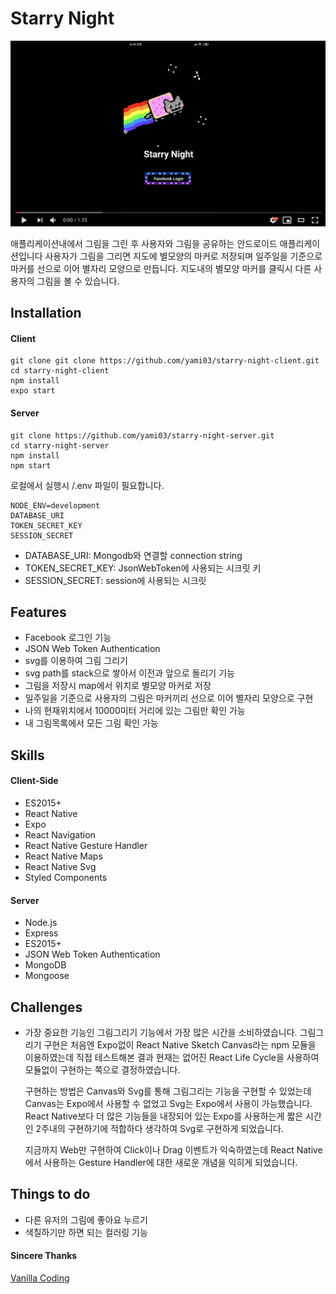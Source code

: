 # Starry Night
[![youtube](README.assets/youtube.png)](https://youtu.be/g6O58_y4pnM)



애플리케이션내에서 그림을 그린 후 사용자와 그림을 공유하는 안드로이드 애플리케이션입니다
사용자가 그림을 그리면 지도에 별모양의 마커로 저장되며 일주일을 기준으로 마커를 선으로 이어 별자리 모양으로 만듭니다.
지도내의 별모양 마커를 클릭시 다른 사용자의 그림을 볼 수 있습니다.

## Installation

#### Client

```
git clone git clone https://github.com/yami03/starry-night-client.git
cd starry-night-client
npm install
expo start
```

#### Server

```
git clone https://github.com/yami03/starry-night-server.git
cd starry-night-server
npm install
npm start
```

로컬에서 실행시 /.env 파일이 필요합니다.

```
NODE_ENV=development
DATABASE_URI
TOKEN_SECRET_KEY
SESSION_SECRET
```

- DATABASE_URI: Mongodb와 연결할 connection string
- TOKEN_SECRET_KEY: JsonWebToken에 사용되는 시크릿 키
- SESSION_SECRET: session에 사용되는 시크릿

## Features

* Facebook 로그인 기능
* JSON Web Token Authentication
* svg를 이용하여 그림 그리기
* svg path를 stack으로 쌓아서 이전과 앞으로 돌리기 기능
* 그림을 저장시 map에서 위치로 별모양 마커로 저장
* 일주일을 기준으로 사용자의 그림은 마커끼리 선으로 이어 별자리 모양으로 구현
* 나의 현재위치에서 10000미터 거리에 있는 그림만 확인 가능
* 내 그림목록에서 모든 그림 확인 가능

## Skills

#### Client-Side

* ES2015+
* React Native
* Expo
* React Navigation
* React Native Gesture Handler
* React Native Maps
* React Native Svg
* Styled Components

#### Server

- Node.js
- Express
- ES2015+
- JSON Web Token Authentication
- MongoDB
- Mongoose

## Challenges

* 가장 중요한 기능인 그림그리기 기능에서 가장 많은 시간을 소비하였습니다. 그림그리기 구현은 처음엔 Expo없이 React Native Sketch Canvas라는 npm 모듈을 이용하였는데 직접 테스트해본 결과 현재는 없어진 React Life Cycle을 사용하여 모듈없이 구현하는 쪽으로 결정하였습니다.

  구현하는 방법은 Canvas와 Svg를 통해 그림그리는 기능을 구현할 수 있었는데 Canvas는 Expo에서 사용할 수 없었고 Svg는 Expo에서 사용이 가능했습니다.
  React Native보다 더 많은 기능들을 내장되어 있는 Expo를 사용하는게 짧은 시간인 2주내의 구현하기에 적합하다 생각하여 Svg로 구현하게 되었습니다.

  지금까지 Web만 구현하여 Click이나 Drag 이벤트가 익숙하였는데 React Native에서 사용하는 Gesture Handler에 대한 새로운 개념을 익히게 되었습니다.

## Things to do

* 다른 유저의 그림에 좋아요 누르기
* 색칠하기만 하면 되는 컬러링 기능

#### Sincere Thanks

[Vanilla Coding](https://github.com/vanilla-coding)




